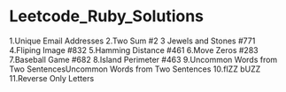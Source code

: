 # Leetcode_Ruby_Solutions
  1.Unique Email Addresses
  2.Two Sum #2
  3 Jewels and Stones #771
  4.Fliping Image #832
  5.Hamming Distance #461
  6.Move Zeros #283
  7.Baseball Game #682
  8.Island Perimeter #463
  9.Uncommon Words from Two SentencesUncommon Words from Two Sentences
  10.fIZZ bUZZ
  11.Reverse Only Letters